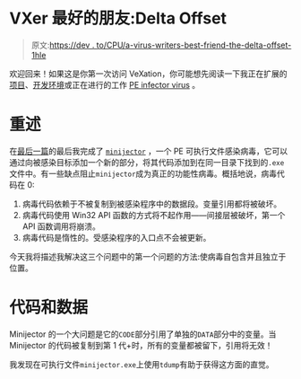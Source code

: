 # VXer 最好的朋友:Delta Offset

> 原文:[https://dev . to/CPU/a-virus-writers-best-friend-the-delta-offset-1hle](https://dev.to/cpu/a-virus-writers-best-friend-the-delta-offset-1hle)

欢迎回来！如果这是你第一次访问 VeXation，你可能想先阅读一下我正在扩展的[项目](https://dev.to/cpu/vexation---lets-write-a-virus-51e0)、[开发环境](https://dev.to/cpu/getting-set-up-3kel)或正在进行的工作 [PE infector virus](https://dev.to/cpu/win95-file-infector-virus-basics-d8n) 。

# [](#recap)重述

在[最后一篇](https://log.vexation.ca/2019/01/pe-file-infector-basics.html)的最后我完成了 [`minijector`](https://github.com/cpu/vexation/tree/cpu-pijector-wip/minijector) ，一个 PE 可执行文件感染病毒，它可以通过向被感染目标添加一个新的部分，将其代码添加到在同一目录下找到的`.exe`文件中。有一些缺点阻止`minijector`成为真正的功能性病毒。概括地说，病毒代码在 0:

1.  病毒代码依赖于不被复制到被感染程序中的数据段。变量引用都将被破坏。
2.  病毒代码使用 Win32 API 函数的方式将不起作用——间接层被破坏，第一个 API 函数调用将崩溃。
3.  病毒代码是惰性的。受感染程序的入口点不会被更新。

今天我将描述我解决这三个问题中的第一个问题的方法:使病毒自包含并且独立于位置。

# [](#code-and-data)代码和数据

Minijector 的一个大问题是它的`CODE`部分引用了单独的`DATA`部分中的变量。当 Minijector 的代码被复制到第 1 代+时，所有的变量都被留下，引用将无效！

我发现在可执行文件`minijector.exe`上使用`tdump`有助于获得这方面的直觉。
